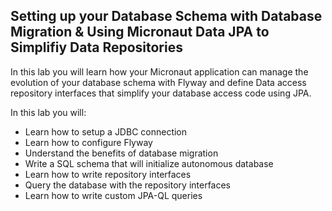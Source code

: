 ## Setting up your Database Schema with Database Migration & Using Micronaut Data JPA to Simplifiy Data Repositories

In this lab you will learn how your Micronaut application can manage the evolution of your database schema with Flyway and define Data access repository interfaces that simplify your database access code using JPA.

In this lab you will:
* Learn how to setup a JDBC connection
* Learn how to configure Flyway
* Understand the benefits of database migration
* Write a SQL schema that will initialize autonomous database
* Learn how to write repository interfaces
* Query the database with the repository interfaces
* Learn how to write custom JPA-QL queries
